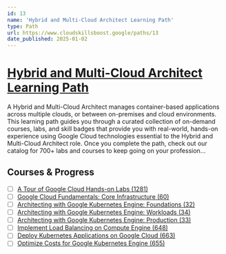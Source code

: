 ```yaml
---
id: 13
name: 'Hybrid and Multi-Cloud Architect Learning Path'
type: Path
url: https://www.cloudskillsboost.google/paths/13
date_published: 2025-01-02
---
```


# [Hybrid and Multi-Cloud Architect Learning Path](https://www.cloudskillsboost.google/paths/13)

A Hybrid and Multi-Cloud Architect manages container-based applications across multiple clouds, or between on-premises and cloud environments. This learning path guides you through a curated collection of on-demand courses, labs, and skill badges that provide you with real-world, hands-on experience using Google Cloud technologies essential to the Hybrid and Multi-Cloud Architect role. Once you complete the path, check out our catalog for 700+ labs and courses to keep going on your profession...

## Courses & Progress

* [ ] [A Tour of Google Cloud Hands-on Labs (1281)](../courses/A-Tour-of-Google-Cloud-Hands-on-Labs.md)
* [ ] [Google Cloud Fundamentals: Core Infrastructure (60)](../courses/Google-Cloud-Fundamentals-Core-Infrastructure.md)
* [ ] [Architecting with Google Kubernetes Engine: Foundations (32)](../courses/Architecting-with-Google-Kubernetes-Engine-Foundations.md)
* [ ] [Architecting with Google Kubernetes Engine: Workloads (34)](../courses/Architecting-with-Google-Kubernetes-Engine-Workloads.md)
* [ ] [Architecting with Google Kubernetes Engine: Production (33)](../courses/Architecting-with-Google-Kubernetes-Engine-Production.md)
* [ ] [Implement Load Balancing on Compute Engine (648)](../courses/Implement-Load-Balancing-on-Compute-Engine.md)
* [ ] [Deploy Kubernetes Applications on Google Cloud (663)](../courses/Deploy-Kubernetes-Applications-on-Google-Cloud.md)
* [ ] [Optimize Costs for Google Kubernetes Engine (655)](../courses/Optimize-Costs-for-Google-Kubernetes-Engine.md)

